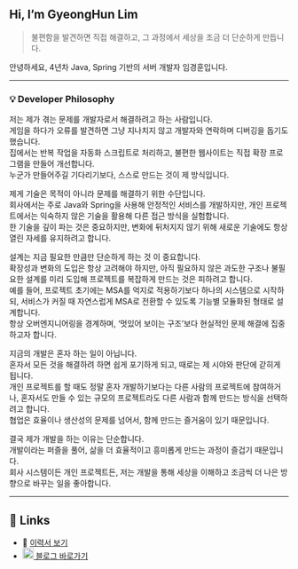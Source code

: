 ## Hi, I’m GyeongHun Lim

> 불편함을 발견하면 직접 해결하고, 그 과정에서 세상을 조금 더 단순하게 만듭니다.

안녕하세요, 4년차 Java, Spring 기반의 서버 개발자 임경훈입니다.

---

### 💡 Developer Philosophy

저는 제가 겪는 문제를 개발자로서 해결하려고 하는 사람입니다.  
게임을 하다가 오류를 발견하면 그냥 지나치지 않고 개발자와 연락하며 디버깅을 돕기도 했습니다.  
집에서는 반복 작업을 자동화 스크립트로 처리하고, 불편한 웹사이트는 직접 확장 프로그램을 만들어 개선합니다.  
누군가 만들어주길 기다리기보다, 스스로 만드는 것이 제 방식입니다.  

제게 기술은 목적이 아니라 문제를 해결하기 위한 수단입니다.  
회사에서는 주로 Java와 Spring을 사용해 안정적인 서비스를 개발하지만, 개인 프로젝트에서는 익숙하지 않은 기술을 활용해 다른 접근 방식을 실험합니다.  
한 기술을 깊이 파는 것은 중요하지만, 변화에 뒤처지지 않기 위해 새로운 기술에도 항상 열린 자세를 유지하려고 합니다.  

설계는 지금 필요한 만큼만 단순하게 하는 것 이 중요합니다.  
확장성과 변화의 도입은 항상 고려해야 하지만, 아직 필요하지 않은 과도한 구조나 불필요한 설계를 미리 도입해 프로젝트를 복잡하게 만드는 것은 피하려고 합니다.  
예를 들어, 프로젝트 초기에는 MSA를 억지로 적용하기보다 하나의 시스템으로 시작하되, 서비스가 커질 때 자연스럽게 MSA로 전환할 수 있도록 기능별 모듈화된 형태로 설계합니다.  
항상 오버엔지니어링을 경계하며, ‘멋있어 보이는 구조’보다 현실적인 문제 해결에 집중하고자 합니다.  

지금의 개발은 혼자 하는 일이 아닙니다.  
혼자서 모든 것을 해결하려 하면 쉽게 포기하게 되고, 때로는 제 시야와 판단에 갇히게 됩니다.  
개인 프로젝트를 할 때도 정말 혼자 개발하기보다는 다른 사람의 프로젝트에 참여하거나, 혼자서도 만들 수 있는 규모의 프로젝트라도 다른 사람과 함께 만드는 방식을 선택하려고 합니다.  
협업은 효율이나 생산성의 문제를 넘어서, 함께 만드는 즐거움이 있기 때문입니다.  

결국 제가 개발을 하는 이유는 단순합니다.  
개발이라는 퍼즐을 풀어, 삶을 더 효율적이고 흥미롭게 만드는 과정이 즐겁기 때문입니다.  
회사 시스템이든 개인 프로젝트든, 저는 개발을 통해 세상을 이해하고 조금씩 더 나은 방향으로 바꾸는 일을 좋아합니다.  

---

## 📎 Links

- 📄 [이력서 보기](https://resume-tailwind-wheat.vercel.app/)
- [<img src="https://cdn.simpleicons.org/velog/20C997" width="20" alt="Velog" /> 블로그 바로가기](https://velog.io/@dummy618234/posts)
